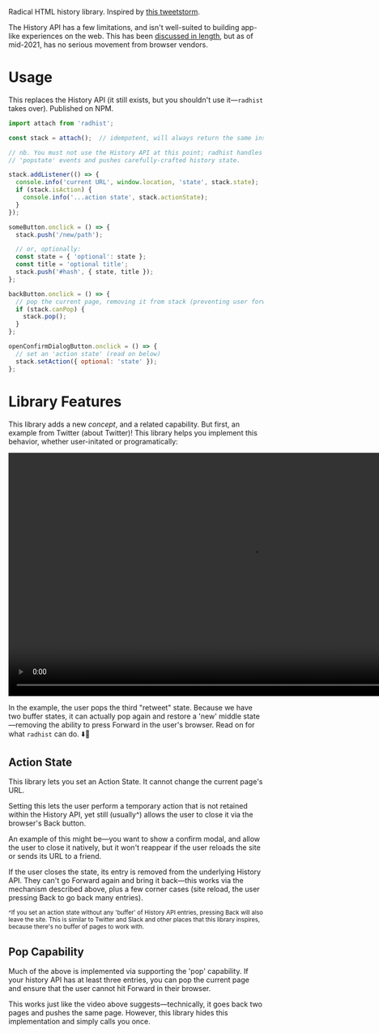 Radical HTML history library.
Inspired by [this tweetstorm](https://twitter.com/samthor/status/1412331912048254979).

The History API has a few limitations, and isn't well-suited to building app-like experiences on the web.
This has been [discussed in length](https://github.com/WICG/app-history), but as of mid-2021, has no serious movement from browser vendors.

# Usage

This replaces the History API (it still exists, but you shouldn't use it&mdash;`radhist` takes over).
Published on NPM.

```js
import attach from 'radhist';

const stack = attach();  // idempotent, will always return the same instance

// nb. You must not use the History API at this point; radhist handles all
// 'popstate' events and pushes carefully-crafted history state.

stack.addListener(() => {
  console.info('current URL', window.location, 'state', stack.state);
  if (stack.isAction) {
    console.info('...action state', stack.actionState);
  }
});

someButton.onclick = () => {
  stack.push('/new/path');

  // or, optionally:
  const state = { 'optional': state };
  const title = 'optional title';
  stack.push('#hash', { state, title });
};

backButton.onclick = () => {
  // pop the current page, removing it from stack (preventing user forward)
  if (stack.canPop) {
    stack.pop();
  }
};

openConfirmDialogButton.onclick = () => {
  // set an 'action state' (read on below)
  stack.setAction({ optional: 'state' });
};
```

# Library Features

This library adds a new _concept_, and a related capability.
But first, an example from Twitter (about Twitter)!
This library helps you implement this behavior, whether user-initated or programatically:

<video src="https://storage.googleapis.com/hwhistlr.appspot.com/assets/stackanimation.mp4" width="960" height="480"></video>

In the example, the user pops the third "retweet" state.
Because we have two buffer states, it can actually pop again and restore a 'new' middle state&mdash;removing the ability to press Forward in the user's browser.
Read on for what `radhist` can do. ⬇️📖

## Action State

This library lets you set an Action State.
It cannot change the current page's URL.

Setting this lets the user perform a temporary action that is not retained within the History API, yet still (usually^) allows the user to close it via the browser's Back button.

An example of this might be&mdash;you want to show a confirm modal, and allow the user to close it natively, but it won't reappear if the user reloads the site or sends its URL to a friend.

If the user closes the state, its entry is removed from the underlying History API.
They can't go Forward again and bring it back&mdash;this works via the mechanism described above, plus a few corner cases (site reload, the user pressing Back to go back many entries).

<small>^If you set an action state without any 'buffer' of History API entries, pressing Back will also leave the site.
This is similar to Twitter and Slack and other places that this library inspires, because there's no buffer of pages to work with.</small>

## Pop Capability

Much of the above is implemented via supporting the 'pop' capability.
If your history API has at least three entries, you can pop the current page and ensure that the user cannot hit Forward in their browser.

This works just like the video above suggests&mdash;technically, it goes back two pages and pushes the same page.
However, this library hides this implementation and simply calls you once.
